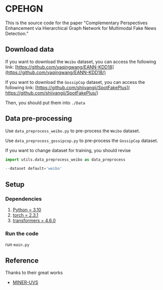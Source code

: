 # CPEHGN

This is the source code for the paper "Complementary Perspectives Enhancement via Hierarchical Graph Network for Multimodal Fake News Detection."

## Download data
If you want to download the `Weibo` dataset, you can access the following link: [https://github.com/yaqingwang/EANN-KDD18](https://github.com/yaqingwang/EANN-KDD18/)

If you want to download the `GossipCop` dataset, you can access the following link: [https://github.com/shiivangii/SpotFakePlus]( https://github.com/shiivangii/SpotFakePlus/)

Then, you should put them into `./Data`

## Data pre-processing

Use `data_preprocess_weibo.py` to pre-process the `Weibo` dataset.

Use `data_preprocess_gossipcop.py` to pre-process the `GossipCop` dataset.

If you want to change dataset for training, you should revise
```python
import utils.data_preprocess_weibo as data_preprocess
```
```python
--dataset default='weibo'
```
## Setup

### Dependencies

1. [Python = 3.10](https://github.com/dmlc/dgl/)
2. [torch = 2.3.1](https://pytorch.org/get-started/locally/)
4. [transformers = 4.6.0](https://huggingface.co/docs/transformers/installation)


### Run the code

run ```main.py ```

## Reference
Thanks to their great works
* [MINER-UVS](https://github.com/wangbing1416/MINER-UVS)
